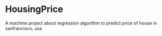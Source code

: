 # HousingPrice
A machine project about regression algorithm to predict price of house in sanfrancisco, usa
